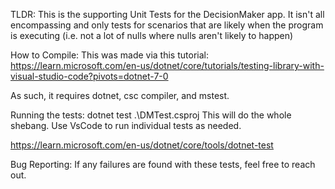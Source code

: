 TLDR:
This is the supporting Unit Tests for the DecisionMaker app.
It isn't all encompassing and only tests for scenarios that are likely when
the program is executing (i.e. not a lot of nulls where nulls aren't likely to happen)


How to Compile:
This was made via this tutorial:
https://learn.microsoft.com/en-us/dotnet/core/tutorials/testing-library-with-visual-studio-code?pivots=dotnet-7-0

As such, it requires dotnet, csc compiler, and mstest.

Running the tests:
dotnet test .\DMTest.csproj
This will do the whole shebang.
Use VsCode to run individual tests as needed.

https://learn.microsoft.com/en-us/dotnet/core/tools/dotnet-test

Bug Reporting:
If any failures are found with these tests, feel free to reach out.